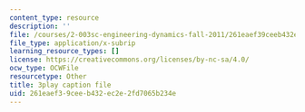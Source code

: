 ```yaml
---
content_type: resource
description: ''
file: /courses/2-003sc-engineering-dynamics-fall-2011/261eaef39ceeb432ec2e2fd7065b234e_9_d8CQrCYUw.srt
file_type: application/x-subrip
learning_resource_types: []
license: https://creativecommons.org/licenses/by-nc-sa/4.0/
ocw_type: OCWFile
resourcetype: Other
title: 3play caption file
uid: 261eaef3-9cee-b432-ec2e-2fd7065b234e
---
```

